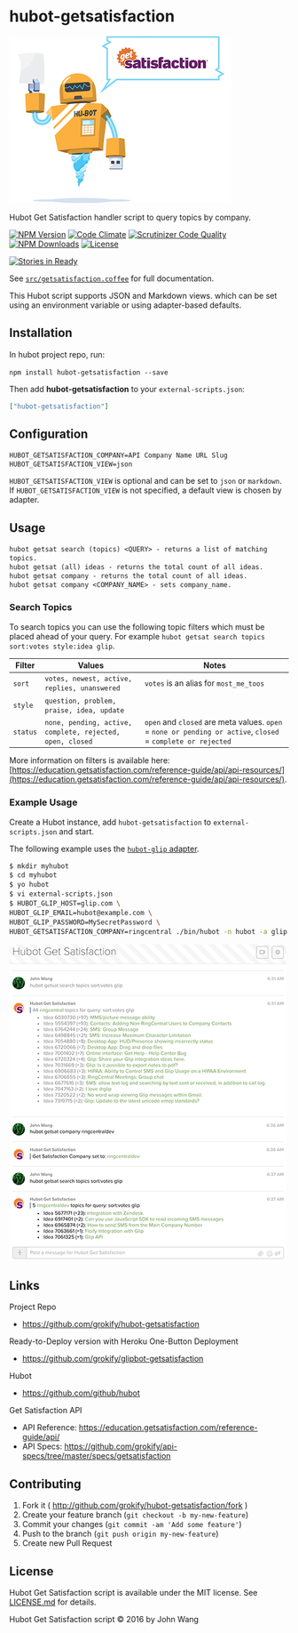 # hubot-getsatisfaction

![Hubot Get Satisfaction](docs/images/hubot_getsatisfaction.png)

Hubot Get Satisfaction handler script to query topics by company.

[![NPM Version][npm-image]][npm-url]
[![Code Climate][codeclimate-status-svg]][codeclimate-status-link]
[![Scrutinizer Code Quality][scrutinizer-status-svg]][scrutinizer-status-link]
[![NPM Downloads][downloads-image]][downloads-url]
[![License][license-svg]][license-link]

[![Stories in Ready][story-status-svg]][story-status-link]

See [`src/getsatisfaction.coffee`](src/getsatisfaction.coffee) for full documentation.

This Hubot script supports JSON and Markdown views. which can be set using an environment variable or using adapter-based defaults.

## Installation

In hubot project repo, run:

`npm install hubot-getsatisfaction --save`

Then add **hubot-getsatisfaction** to your `external-scripts.json`:

```json
["hubot-getsatisfaction"]
```

## Configuration
```
HUBOT_GETSATISFACTION_COMPANY=API Company Name URL Slug
HUBOT_GETSATISFACTION_VIEW=json
```

`HUBOT_GETSATISFACTION_VIEW` is optional and can be set to `json` or `markdown`. If `HUBOT_GETSATISFACTION_VIEW` is not specified, a default view is chosen by adapter.

## Usage
```
hubot getsat search (topics) <QUERY> - returns a list of matching topics.
hubot getsat (all) ideas - returns the total count of all ideas.
hubot getsat company - returns the total count of all ideas.
hubot getsat company <COMPANY_NAME> - sets company_name.
```

### Search Topics

To search topics you can use the following topic filters which must be placed ahead of your query. For example `hubot getsat search topics sort:votes style:idea glip`.

| Filter | Values | Notes |
|--------|--------|-------|
| `sort` | `votes, newest, active, replies, unanswered` | `votes` is an alias for `most_me_toos` |
| `style` | `question, problem, praise, idea, update` | |
| `status` | `none, pending, active, complete, rejected, open, closed` | `open` and `closed` are meta values. `open` = `none or pending or active`, `closed` = `complete or rejected` |

More information on filters is available here: [https://education.getsatisfaction.com/reference-guide/api/api-resources/](https://education.getsatisfaction.com/reference-guide/api/api-resources/).

### Example Usage

Create a Hubot instance, add `hubot-getsatisfaction` to `external-scripts.json` and start.

The following example uses the [`hubot-glip` adapter](https://github.com/tylerlong/hubot-glip).

```bash
$ mkdir myhubot
$ cd myhubot
$ yo hubot
$ vi external-scripts.json
$ HUBOT_GLIP_HOST=glip.com \
HUBOT_GLIP_EMAIL=hubot@example.com \
HUBOT_GLIP_PASSWORD=MySecretPassword \
HUBOT_GETSATISFACTION_COMPANY=ringcentral ./bin/hubot -n hubot -a glip
```

![Hubot Get Satisfaction Demo](docs/images/hubot_getsatisfaction_demo_glip_ringcentral-ringcentraldev_500x.png)

## Links

Project Repo

* https://github.com/grokify/hubot-getsatisfaction

Ready-to-Deploy version with Heroku One-Button Deployment

* https://github.com/grokify/glipbot-getsatisfaction

Hubot

* https://github.com/github/hubot

Get Satisfaction API

* API Reference: https://education.getsatisfaction.com/reference-guide/api/
* API Specs: https://github.com/grokify/api-specs/tree/master/specs/getsatisfaction

## Contributing

1. Fork it ( http://github.com/grokify/hubot-getsatisfaction/fork )
2. Create your feature branch (`git checkout -b my-new-feature`)
3. Commit your changes (`git commit -am 'Add some feature'`)
4. Push to the branch (`git push origin my-new-feature`)
5. Create new Pull Request

## License

Hubot Get Satisfaction script is available under the MIT license. See [LICENSE.md](LICENSE.md) for details.

Hubot Get Satisfaction script &copy; 2016 by John Wang

 [npm-image]: https://img.shields.io/npm/v/hubot-getsatisfaction.svg
 [npm-url]: https://npmjs.org/package/hubot-getsatisfaction
 [codeclimate-status-svg]: https://codeclimate.com/github/grokify/hubot-getsatisfaction/badges/gpa.svg
 [codeclimate-status-link]: https://codeclimate.com/github/grokify/hubot-getsatisfaction
 [scrutinizer-status-svg]: https://scrutinizer-ci.com/g/grokify/hubot-getsatisfaction/badges/quality-score.png?b=master
 [scrutinizer-status-link]: https://scrutinizer-ci.com/g/grokify/hubot-getsatisfaction/?branch=master
 [downloads-image]: https://img.shields.io/npm/dm/hubot-getsatisfaction.svg
 [downloads-url]: https://npmjs.org/package/hubot-getsatisfaction
 [story-status-svg]: https://badge.waffle.io/grokify/hubot-getsatisfaction.svg?label=ready&title=Ready
 [story-status-link]: https://waffle.io/grokify/hubot-getsatisfaction
 [license-svg]: https://img.shields.io/badge/license-MIT-blue.svg
 [license-link]: https://github.com/grokify/hubot-getsatisfaction/blob/master/LICENSE.md
